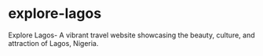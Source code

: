 # explore-lagos
Explore Lagos- A vibrant travel website showcasing the beauty, culture, and attraction of Lagos, Nigeria.
